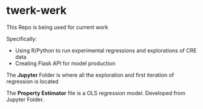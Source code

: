 # twerk-werk

This Repo is being used for current work

Specifically:
 - Using R/Python to run experimental regressions and explorations of CRE data
 - Creating Flask API for model production
 
The **Jupyter** Folder is where all the exploration and first iteration of regression is located

The **Property Estimator** file is a OLS regression model. Developed from Jupyter Folder.

